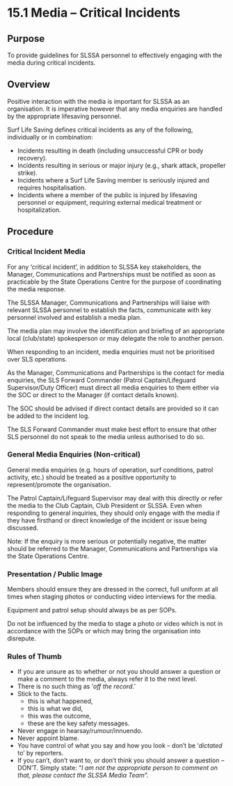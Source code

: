 # 15.1 Media – Critical Incidents

## Purpose

To provide guidelines for SLSSA personnel to effectively engaging with the media during critical incidents.

## Overview

Positive interaction with the media is important for SLSSA as an organisation. It is imperative however that any media enquiries are handled by the appropriate lifesaving personnel.

Surf Life Saving defines critical incidents as any of the following, individually or in combination:

- Incidents resulting in death (including unsuccessful CPR or body recovery).
- Incidents resulting in serious or major injury (e.g., shark attack, propeller strike).
- Incidents where a Surf Life Saving member is seriously injured and requires hospitalisation.
- Incidents where a member of the public is injured by lifesaving personnel or equipment, requiring external medical treatment or hospitalization.

## Procedure

### Critical Incident Media

For any ‘critical incident’, in addition to SLSSA key stakeholders, the Manager, Communications and Partnerships must be notified as soon as practicable by the State Operations Centre for the purpose of coordinating the media response.

The SLSSA Manager, Communications and Partnerships will liaise with relevant SLSSA personnel to establish the facts, communicate with key personnel involved and establish a media plan.

The media plan may involve the identification and briefing of an appropriate local (club/state) spokesperson or may delegate the role to another person.

When responding to an incident, media enquiries must not be prioritised over SLS operations.

As the Manager, Communications and Partnerships is the contact for media enquiries, the SLS Forward Commander (Patrol Captain/Lifeguard Supervisor/Duty Officer) must direct all media enquiries to them either via the SOC or direct to the Manager (if contact details known).

The SOC should be advised if direct contact details are provided so it can be added to the incident log.

The SLS Forward Commander must make best effort to ensure that other SLS personnel do not speak to the media unless authorised to do so.

### General Media Enquiries (Non-critical)

General media enquiries (e.g. hours of operation, surf conditions, patrol activity, etc.) should be treated as a positive opportunity to represent/promote the organisation.

The Patrol Captain/Lifeguard Supervisor may deal with this directly or refer the media to the Club Captain, Club President or SLSSA. Even when responding to general inquiries, they should only engage with the media if they have firsthand or direct knowledge of the incident or issue being discussed.

Note: If the enquiry is more serious or potentially negative, the matter should be referred to the Manager, Communications and Partnerships via the State Operations Centre.

### Presentation / Public Image

Members should ensure they are dressed in the correct, full uniform at all times when staging photos or conducting video interviews for the media.

Equipment and patrol setup should always be as per SOPs.

Do not be influenced by the media to stage a photo or video which is not in accordance with the SOPs or which may bring the organisation into disrepute.

### Rules of Thumb

- If you are unsure as to whether or not you should answer a question or make a comment to the media, always refer it to the next level.
- There is no such thing as ‘_off the record_.’
- Stick to the facts.
  - this is what happened,
  - this is what we did,
  - this was the outcome,
  - these are the key safety messages.
- Never engage in hearsay/rumour/innuendo.
- Never appoint blame.
- You have control of what you say and how you look – don’t be ‘_dictated_ to’ by reporters.
- If you can’t, don’t want to, or don’t think you should answer a question – DON’T. Simply state: “_I am not the appropriate person to comment on that, please contact the SLSSA Media Team”._